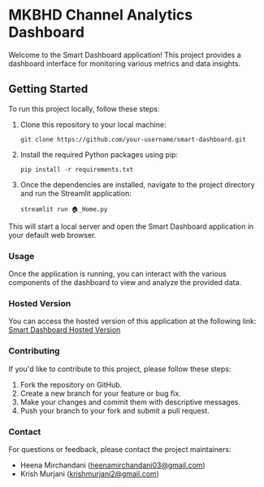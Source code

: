 # MKBHD Channel Analytics Dashboard

Welcome to the Smart Dashboard application! This project provides a dashboard interface for monitoring various metrics and data insights.

## Getting Started

To run this project locally, follow these steps:

1. Clone this repository to your local machine:
   ```
   git clone https://github.com/your-username/smart-dashboard.git
   ```
2. Install the required Python packages using pip:
   ```
   pip install -r requirements.txt
   ```
3. Once the dependencies are installed, navigate to the project directory and run the Streamlit application:
   ```
   streamlit run 🏠_Home.py
   ```
This will start a local server and open the Smart Dashboard application in your default web browser.

### Usage

Once the application is running, you can interact with the various components of the dashboard to view and analyze the provided data.

### Hosted Version

You can access the hosted version of this application at the following link:
[Smart Dashboard Hosted Version](https://group21-smadashboard.streamlit.app/)

### Contributing

If you'd like to contribute to this project, please follow these steps:

1. Fork the repository on GitHub.
2. Create a new branch for your feature or bug fix.
3. Make your changes and commit them with descriptive messages.
4. Push your branch to your fork and submit a pull request.

### Contact

For questions or feedback, please contact the project maintainers:

- Heena Mirchandani (heenamirchandani03@gmail.com)
- Krish Murjani (krishmurjani2@gmail.com)
